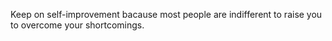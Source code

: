 Keep on self-improvement bacause most people are indifferent to raise you to overcome your shortcomings.
